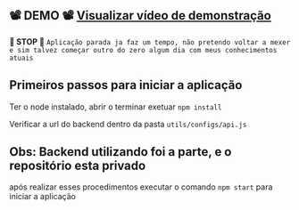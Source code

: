 ##  📽️ DEMO 📽️ [Visualizar vídeo de demonstração](https://github.dev/EriksJunior/new_project_nota/blob/main/demo/demo.mp4)

**🛑 STOP 🛑** `Aplicação parada ja faz um tempo, não pretendo voltar a mexer e sim talvez começar outro do zero algum dia com meus conhecimentos atuais`

## Primeiros passos para iniciar a aplicação

Ter o node instalado, abrir o terminar exetuar `npm install`

Verificar a url do backend dentro da pasta `utils/configs/api.js`

## Obs: Backend utilizando foi a parte, e o repositório esta privado

após realizar esses procedimentos executar o comando `npm start` para iniciar a aplicação